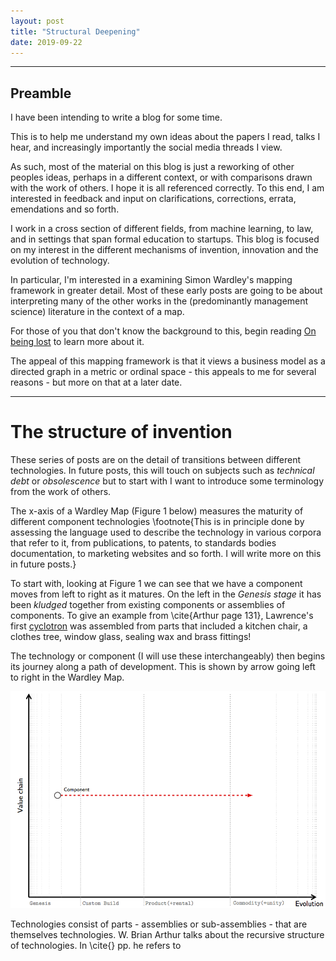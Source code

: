 ```yaml
---
layout: post
title: "Structural Deepening"
date: 2019-09-22
---
```


***

## Preamble

I have been intending to write a blog for some time.

This is to help me understand my own ideas about the papers I read, talks I hear, and increasingly importantly the social media threads I view. 

As such, most of the material on this blog is just a reworking of other peoples ideas, perhaps in a different context, or with comparisons drawn with the work of others. I hope it is all referenced correctly. To this end, I am interested in feedback and input on clarifications, corrections, errata, emendations and so forth. 

I work in a cross section of different fields, from machine learning, to law, and in settings that span formal education to startups. This blog is focused on my interest in the different mechanisms of invention, innovation and the evolution of technology.   

In particular, I'm interested in a examining Simon Wardley's mapping framework in greater detail. Most of these early posts are going to be about interpreting many of the other works in the (predominantly management science) literature in the context of a map. 

For those of you that don't know the background to this, begin reading  [On being lost](https://medium.com/wardleymaps/on-being-lost-2ef5f05eb1ec) to learn more about it. 

The appeal of this mapping framework is that it views a business model as a directed graph in a metric or ordinal space - this appeals to me for several reasons - but more on that at a later date. 

***

# The structure of invention

These series of posts are on the detail of transitions between different technologies. In future posts, this will touch on subjects such as *technical debt* or *obsolescence* but to start with I want to introduce some terminology from the work of others. 

The x-axis of a Wardley Map (Figure 1 below) measures the maturity of different component technologies \footnote{This is in principle done by assessing the language used to describe the technology in various corpora that refer to it, from publications, to patents, to standards bodies documentation, to marketing websites and so forth. I will write more on this in future posts.}

To start with, looking at Figure 1 we can see that we have a component moves from left to right as it matures. On the left in the *Genesis stage* it has been *kludged* together from existing components or assemblies of components. To give an example from \cite{Arthur page 131}, Lawrence's first [cyclotron](https://en.wikipedia.org/wiki/Cyclotron) was assembled from parts that included a kitchen chair, a clothes tree, window glass, sealing wax and brass fittings!  

The technology or component (I will use these interchangeably) then begins its journey along a path of development. This is shown by arrow going left to right in the Wardley Map. 

![Figure 1](../assets/2019-09-22-structural-deepening/Fig1.png)

Technologies consist of parts - assemblies or sub-assemblies - that are themselves technologies. W. Brian Arthur talks about the recursive structure of technologies. In \cite{} pp. he refers to 

